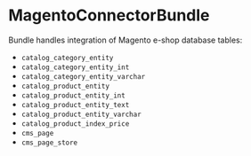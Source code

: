 MagentoConnectorBundle
===========

Bundle handles integration of Magento e-shop database tables:

- `catalog_category_entity`
- `catalog_category_entity_int`
- `catalog_category_entity_varchar`
- `catalog_product_entity`
- `catalog_product_entity_int`
- `catalog_product_entity_text`
- `catalog_product_entity_varchar`
- `catalog_product_index_price`
- `cms_page`
- `cms_page_store`

